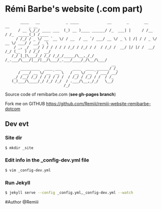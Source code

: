 # Rémi Barbe's website (.com part)

```
       ____   __            _ ____             __       _       __     __         _ __
      / __ \_/_/ ____ ___  (_) __ )____ ______/ /_  ___| |     / /__  / /_  _____(_) /____
     / /_/ / _ \/ __ `__ \/ / __  / __ `/ ___/ __ \/ _ \ | /| / / _ \/ __ \/ ___/ / __/ _ \
    / _, _/  __/ / / / / / / /_/ / /_/ / /  / /_/ /  __/ |/ |/ /  __/ /_/ (__  ) / /_/  __/
   /_/ |_|\___/_/ /_/ /_/_/_____/\__,_/_/  /_.___/\___/|__/|__/\___/_.___/____/_/\__/\___/
                                                 __
       _________  ____ ___     ____  ____ ______/ /_
      / ___/ __ \/ __ `__ \   / __ \/ __ `/ ___/ __/
    _/ /__/ /_/ / / / / / /  / /_/ / /_/ / /  / /_
   (_)___/\____/_/ /_/ /_/  / .___/\__,_/_/   \__/
                           /_/

```

Source code of remibarbe.com (**see gh-pages branch**)

Fork me on GITHUB https://github.com/Remiii/remiii-website-remibarbe-dotcom

## Dev evt

### Site dir

```sh
$ mkdir _site
```

### Edit info in the _config-dev.yml file

```sh
$ vim _config-dev.yml
```


### Run Jekyll
```sh
$ jekyll serve --config _config.yml,_config-dev.yml --watch
```

#Author
@Remiii


